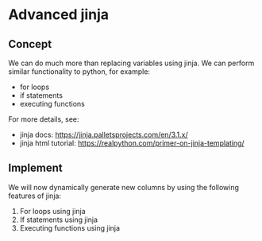 # Advanced jinja 

## Concept 

We can do much more than replacing variables using jinja. We can perform similar functionality to python, for example: 
- for loops 
- if statements 
- executing functions 

For more details, see: 
- jinja docs: https://jinja.palletsprojects.com/en/3.1.x/ 
- jinja html tutorial: https://realpython.com/primer-on-jinja-templating/ 

## Implement 

We will now dynamically generate new columns by using the following features of jinja: 

1. For loops using jinja 
2. If statements using jinja 
3. Executing functions using jinja 


